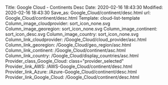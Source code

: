 Title: Google Cloud - Continents Desc
Date: 2020-02-16 18:43:30
Modified: 2020-02-16 18:43:30
Save_as: Google_Cloud/continent/desc.html
url: Google_Cloud/continent/desc.html
Template: cloud-list-template
Column_image_cloudprovider: sort_icon_none.svg
Column_image_georegion: sort_icon_none.svg
Column_image_continent: sort_icon_desc.svg
Column_image_country: sort_icon_none.svg
Column_link_cloudprovider: /Google_Cloud/cloud_provider/asc.html
Column_link_georegion: /Google_Cloud/geo_region/asc.html
Column_link_continent: /Google_Cloud/continent/asc.html
Column_link_country: /Google_Cloud/display_countries/asc.html
Provider_class_Google_Cloud: class="provider_selected"
Provider_link_AWS: /AWS-Google_Cloud/continent/desc.html
Provider_link_Azure: /Azure-Google_Cloud/continent/desc.html
Provider_link_Google_Cloud: /Google_Cloud/continent/desc.html